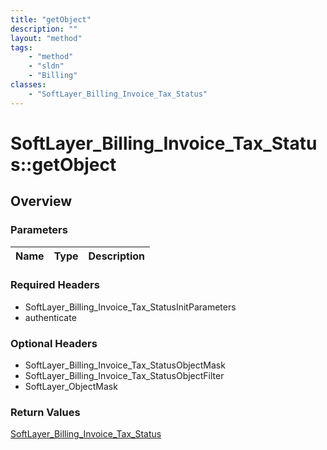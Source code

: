 ```yaml
---
title: "getObject"
description: ""
layout: "method"
tags:
    - "method"
    - "sldn"
    - "Billing"
classes:
    - "SoftLayer_Billing_Invoice_Tax_Status"
---
```

# SoftLayer_Billing_Invoice_Tax_Status::getObject
## Overview 


### Parameters 
|Name | Type | Description |
| --- | --- | --- |


### Required Headers
* SoftLayer_Billing_Invoice_Tax_StatusInitParameters
* authenticate

### Optional Headers
* SoftLayer_Billing_Invoice_Tax_StatusObjectMask
* SoftLayer_Billing_Invoice_Tax_StatusObjectFilter
* SoftLayer_ObjectMask

### Return Values
<a href='/reference/datatypes/SoftLayer_Billing_Invoice_Tax_Status'>SoftLayer_Billing_Invoice_Tax_Status </a>

